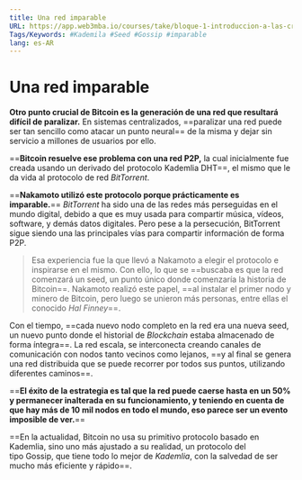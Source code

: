 ```yaml
---
title: Una red imparable
URL: https://app.web3mba.io/courses/take/bloque-1-introduccion-a-las-criptomonedas/texts/35448070-u1-2-5-una-red-imparable
Tags/Keywords: #Kademila #Seed #Gossip #imparable
lang: es-AR
---
```

# Una red imparable
**Otro punto crucial de Bitcoin es la generación de una red que resultará difícil de paralizar.**
En sistemas centralizados, ==paralizar una red puede ser tan sencillo como atacar un punto neural== de la misma y dejar sin servicio a millones de usuarios por ello.

==**Bitcoin resuelve ese problema con una red P2P,** la cual inicialmente fue creada usando un derivado del protocolo Kademlia DHT==, el mismo que le da vida al protocolo de red _BitTorrent_. 

==**Nakamoto utilizó este protocolo porque prácticamente es imparable.**== _BitTorrent_ ha sido una de las redes más perseguidas en el mundo digital, debido a que es muy usada para compartir música, vídeos, software, y demás datos digitales. Pero pese a la persecución, BitTorrent sigue siendo una las principales vías para compartir información de forma P2P.

>Esa experiencia fue la que llevó a Nakamoto a elegir el protocolo e inspirarse en el mismo. Con ello, lo que se ==buscaba es que la red comenzará un seed, un punto único donde comenzaría la historia de Bitcoin==. Nakamoto realizó este papel, ==al instalar el primer nodo y minero de Bitcoin, pero luego se unieron más personas, entre ellas el conocido _Hal Finney_==.

Con el tiempo, ==cada nuevo nodo completo en la red era una nueva seed, un nuevo punto donde el historial de _Blockchain_ estaba almacenado de forma íntegra==. La red escala, se interconecta creando canales de comunicación con nodos tanto vecinos como lejanos, ==y al final se genera una red distribuida que se puede recorrer por todos sus puntos, utilizando diferentes caminos==.

==**El éxito de la estrategia es tal que la red puede caerse hasta en un 50% y permanecer inalterada en su funcionamiento, y teniendo en cuenta de que hay más de 10 mil nodos en todo el mundo, eso parece ser un evento imposible de ver.**==

==En la actualidad, Bitcoin no usa su primitivo protocolo basado en Kademlia, sino uno más ajustado a su realidad, un protocolo del tipo Gossip, que tiene todo lo mejor de _Kademlia_, con la salvedad de ser mucho más eficiente y rápido==.